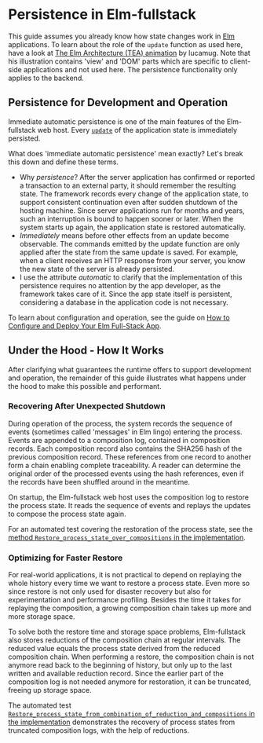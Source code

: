 # Persistence in Elm-fullstack

This guide assumes you already know how state changes work in [Elm](https://elm-lang.org) applications. To learn about the role of the `update` function as used here, have a look at [The Elm Architecture (TEA) animation](https://medium.com/@l.mugnaini/the-elm-architecture-tea-animation-3efc555e8faf) by lucamug. Note that his illustration contains 'view' and 'DOM' parts which are specific to client-side applications and not used here. The persistence functionality only applies to the backend.

## Persistence for Development and Operation

Immediate automatic persistence is one of the main features of the Elm-fullstack web host. Every [`update`](http://toreto.re/tea/) of the application state is immediately persisted.

What does 'immediate automatic persistence' mean exactly? Let's break this down and define these terms.
+ Why *persistence*? After the server application has confirmed or reported a transaction to an external party, it should remember the resulting state. The framework records every change of the application state, to support consistent continuation even after sudden shutdown of the hosting machine. Since server applications run for months and years, such an interruption is bound to happen sooner or later. When the system starts up again, the application state is restored automatically.
+ *Immediately* means before other effects from an update become observable. The commands emitted by the update function are only applied after the state from the same update is saved. For example, when a client receives an HTTP response from your server, you know the new state of the server is already persisted.
+ I use the attribute *automatic* to clarify that the implementation of this persistence requires no attention by the app developer, as the framework takes care of it. Since the app state itself is persistent, considering a database in the application code is not necessary.

To learn about configuration and operation, see the guide on [How to Configure and Deploy Your Elm Full-Stack App](./how-to-configure-and-deploy-your-elm-full-stack-app.md).

## Under the Hood - How It Works

After clarifying what guarantees the runtime offers to support development and operation, the remainder of this guide illustrates what happens under the hood to make this possible and performant.

### Recovering After Unexpected Shutdown

During operation of the process, the system records the sequence of events (sometimes called 'messages' in Elm lingo) entering the process. Events are appended to a composition log, contained in composition records. Each composition record also contains the SHA256 hash of the previous composition record. These references from one record to another form a chain enabling complete traceability. A reader can determine the original order of the processed events using the hash references, even if the records have been shuffled around in the meantime.

On startup, the Elm-fullstack web host uses the composition log to restore the process state. It reads the sequence of events and replays the updates to compose the process state again.

For an automated test covering the restoration of the process state, see the [method `Restore_process_state_over_compositions` in the implementation](https://github.com/elm-fullstack/elm-fullstack/blob/512bea42674f6d214745c73af8d20c52bca096f6/implement/PersistentProcess/PersistentProcess.Test/TestPersistentProcess.cs#L111-L153).

### Optimizing for Faster Restore

For real-world applications, it is not practical to depend on replaying the whole history every time we want to restore a process state. Even more so since restore is not only used for disaster recovery but also for experimentation and performance profiling.
Besides the time it takes for replaying the composition, a growing composition chain takes up more and more storage space.

To solve both the restore time and storage space problems, Elm-fullstack also stores reductions of the composition chain at regular intervals. The reduced value equals the process state derived from the reduced composition chain. When performing a restore, the composition chain is not anymore read back to the beginning of history, but only up to the last written and available reduction record. Since the earlier part of the composition log is not needed anymore for restoration, it can be truncated, freeing up storage space.

The automated test [`Restore_process_state_from_combination_of_reduction_and_compositions` in the implementation](https://github.com/elm-fullstack/elm-fullstack/blob/512bea42674f6d214745c73af8d20c52bca096f6/implement/PersistentProcess/PersistentProcess.Test/TestPersistentProcess.cs#L155-L220) demonstrates the recovery of process states from truncated composition logs, with the help of reductions.
